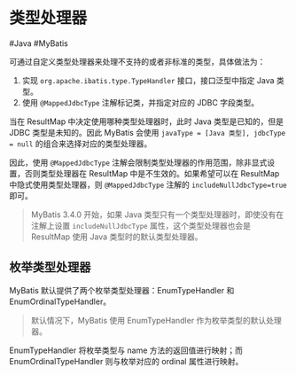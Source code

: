 # 类型处理器
#Java #MyBatis

可通过自定义类型处理器来处理不支持的或者非标准的类型，具体做法为：

1. 实现 `org.apache.ibatis.type.TypeHandler` 接口，接口泛型中指定 Java 类型。
2. 使用 `@MappedJdbcType` 注解标记类，并指定对应的 JDBC 字段类型。

当在 ResultMap 中决定使用哪种类型处理器时，此时 Java 类型是已知的，但是 JDBC 类型是未知的。因此 MyBatis 会使用 `javaType = [Java 类型], jdbcType = null` 的组合来选择对应的类型处理器。

因此，使用 `@MappedJdbcType` 注解会限制类型处理器的作用范围，除非显式设置，否则类型处理器在 ResultMap 中是不生效的。如果希望可以在 ResultMap 中隐式使用类型处理器，则 `@MappedJdbcType` 注解的 `includeNullJdbcType=true` 即可。

> MyBatis 3.4.0 开始，如果 Java 类型只有一个类型处理器时，即使没有在注解上设置 `includeNullJdbcType` 属性，这个类型处理器也会是 ResultMap 使用 Java 类型时的默认类型处理器。

## 枚举类型处理器

MyBatis 默认提供了两个枚举类型处理器：EnumTypeHandler 和 EnumOrdinalTypeHandler。

> 默认情况下，MyBatis 使用 EnumTypeHandler 作为枚举类型的默认处理器。

EnumTypeHandler 将枚举类型与 name 方法的返回值进行映射；而 EnumOrdinalTypeHandler 则与枚举对应的 ordinal 属性进行映射。